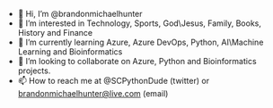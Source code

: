 - 👋 Hi, I’m @brandonmichaelhunter
- 👀 I’m interested in Technology, Sports, God\Jesus, Family, Books, History and Finance
- 🌱 I’m currently learning Azure, Azure DevOps, Python, AI\Machine Learning and Bioinformatics
- 💞️ I’m looking to collaborate on Azure, Python and Bioinformatics projects.
- 📫 How to reach me at @SCPythonDude (twitter) or brandonmichaelhunter@live.com (email)

<!---
brandonmichaelhunter/brandonmichaelhunter is a ✨ special ✨ repository because its `README.md` (this file) appears on your GitHub profile.
You can click the Preview link to take a look at your changes.
--->
